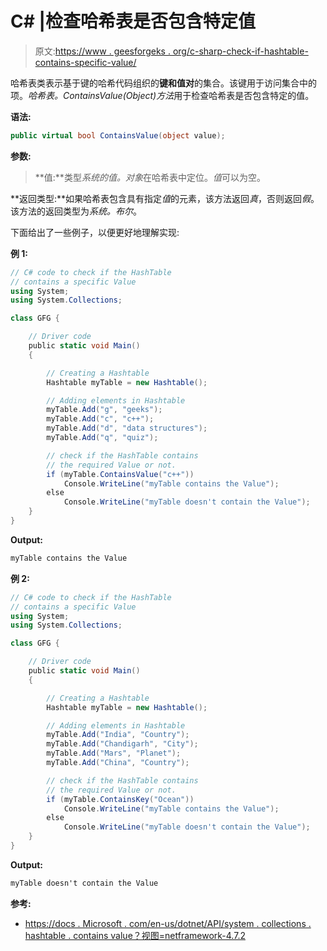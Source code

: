 # C# |检查哈希表是否包含特定值

> 原文:[https://www . geesforgeks . org/c-sharp-check-if-hashtable-contains-specific-value/](https://www.geeksforgeeks.org/c-sharp-check-if-the-hashtable-contains-a-specific-value/)

哈希表类表示基于键的哈希代码组织的**键和值对**的集合。该键用于访问集合中的项。*哈希表。ContainsValue(Object)方法*用于检查哈希表是否包含特定的值。

**语法:**

```cs
public virtual bool ContainsValue(object value);

```

**参数:**

> **值:**类型*系统的值。对象*在哈希表中定位。*值*可以为空。

**返回类型:**如果哈希表包含具有指定*值*的元素，该方法返回*真*，否则返回*假*。该方法的返回类型为*系统。布尔*。

下面给出了一些例子，以便更好地理解实现:

**例 1:**

```cs
// C# code to check if the HashTable
// contains a specific Value
using System;
using System.Collections;

class GFG {

    // Driver code
    public static void Main()
    {

        // Creating a Hashtable
        Hashtable myTable = new Hashtable();

        // Adding elements in Hashtable
        myTable.Add("g", "geeks");
        myTable.Add("c", "c++");
        myTable.Add("d", "data structures");
        myTable.Add("q", "quiz");

        // check if the HashTable contains
        // the required Value or not.
        if (myTable.ContainsValue("c++"))
            Console.WriteLine("myTable contains the Value");
        else
            Console.WriteLine("myTable doesn't contain the Value");
    }
}
```

**Output:**

```cs
myTable contains the Value

```

**例 2:**

```cs
// C# code to check if the HashTable
// contains a specific Value
using System;
using System.Collections;

class GFG {

    // Driver code
    public static void Main()
    {

        // Creating a Hashtable
        Hashtable myTable = new Hashtable();

        // Adding elements in Hashtable
        myTable.Add("India", "Country");
        myTable.Add("Chandigarh", "City");
        myTable.Add("Mars", "Planet");
        myTable.Add("China", "Country");

        // check if the HashTable contains
        // the required Value or not.
        if (myTable.ContainsKey("Ocean"))
            Console.WriteLine("myTable contains the Value");
        else
            Console.WriteLine("myTable doesn't contain the Value");
    }
}
```

**Output:**

```cs
myTable doesn't contain the Value

```

**参考:**

*   [https://docs . Microsoft . com/en-us/dotnet/API/system . collections . hashtable . contains value？视图=netframework-4.7.2](https://docs.microsoft.com/en-us/dotnet/api/system.collections.hashtable.containsvalue?view=netframework-4.7.2)
